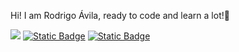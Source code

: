 <p>Hi! I am Rodrigo Ávila, ready to code and learn a lot!🙌</p>

<img src="https://i.imgur.com/kEzbACE.jpeg">
<a href="https://www.linkedin.com/in/rodrigo-%C3%A1vila/" target="_blank"><img alt="Static Badge" src="https://img.shields.io/badge/Linkedin-button?style=flat&color=blue"></a>

<a href="https://personal-website-rodrigo-avila-en.on.drv.tw/web-ingles/" target="_blank">
  <img alt="Static Badge" src="https://img.shields.io/badge/Personal%20Website-button?style=flat&color=skyblue">
</a>
<!--
**ElDonChambas/ElDonChambas** is a ✨ _special_ ✨ repository because its `README.md` (this file) appears on your GitHub profile.

Here are some ideas to get you started:

- 🔭 I’m currently working on ...
- 🌱 I’m currently learning ...
- 👯 I’m looking to collaborate on ...
- 🤔 I’m looking for help with ...
- 💬 Ask me about ...
- 📫 How to reach me: ...
- 😄 Pronouns: ...
- ⚡ Fun fact: ...
-->
